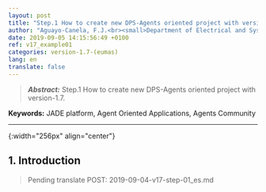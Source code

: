 ```yaml
---
layout: post
title: "Step.1 How to create new DPS-Agents oriented project with version-1.7"
author: "Aguayo-Canela, F.J.<br><small>Department of Electrical and Systems Engineering and Automation (2012-17)<br>School of Industrial Engineering and Information Technology. <b>University of Leon</b> (SPAIN)</small>"
date: 2019-09-05 14:15:56:49 +0100
ref: v17_example01
categories: version-1.7-(eumas)
lang: en
translate: false
---
```



>  **_Abstract:_** Step.1 How to create new DPS-Agents oriented project with version-1.7.

**Keywords:** 
JADE platform, Agent Oriented Applications, Agents Community

<hr>{:width="256px" align="center"}


<br>

## 1. Introduction




>  Pending translate POST: 2019-09-04-v17-step-01_es.md






